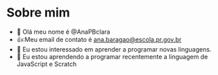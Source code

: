 # Sobre mim
- 👋 Olá meu nome é @AnaPBclara
- 👍:Meu email de contato é ana.baragao@escola.pr.gov.br
- 👀 Eu estou interessado em aprender a programar novas linguagens.
- 🌱 Eu estou aprendendo a programar recentemente a linguagem de JavaScript e Scratch

